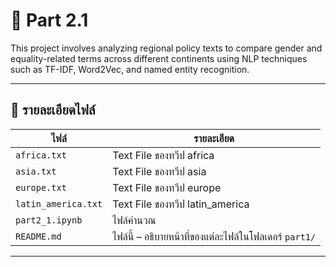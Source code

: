 # 📁 Part 2.1

This project involves analyzing regional policy texts to compare gender and equality-related terms across different continents using NLP techniques such as TF-IDF, Word2Vec, and named entity recognition.

---

## 📄 รายละเอียดไฟล์

| ไฟล์ | รายละเอียด |
|------|-------------|
| `africa.txt` | Text File ของทวีป africa |
| `asia.txt` | Text File ของทวีป asia |
| `europe.txt` | Text File ของทวีป europe |
| `latin_america.txt` | Text File ของทวีป latin_america |
| `part2_1.ipynb` | ไฟล์คำนวณ |
| `README.md` | ไฟล์นี้ – อธิบายหน้าที่ของแต่ละไฟล์ในโฟลเดอร์ `part1/` |

---
